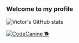 ### Welcome to my profile

![Victor's GitHub stats](https://github-readme-stats.vercel.app/api?username=VictorCam&show_icons=true&theme=tokyonight)

[![CodeCanine 🐕](https://github-readme-stats.vercel.app/api/pin/?username=VictorCam&repo=project-cc)](https://github.com/VictorCam/project-cc)

<!--
**VictorCam/VictorCam** is a ✨ _special_ ✨ repository because its `README.md` (this file) appears on your GitHub profile.

Here are some ideas to get you started:

- 🔭 I’m currently working on ...
- 
- 🌱 I’m currently learning ...
- 
- 👯 I’m looking to collaborate on ...
- 
- 🤔 I’m looking for help with ...
- 
- 💬 Ask me about ...
- 
- 📫 How to reach me: ...
- 
- ⚡ Fun fact: ...
- 
-->
